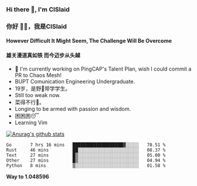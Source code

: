 ### Hi there 👋, I'm ClSlaid
### 你好 👋🏻️，我是ClSlaid
#### However Difficult It Might Seem, The Challenge Will Be Overcome
#### 雄关漫道真如铁 而今迈步从头越


<!--- 🔭 I'm currently working on [simple BUPT-CES's 16-bits CPU Developing course](https://github.com/ClSlaid/Naive_CPU). -->
- 🔭 I'm currently working on PingCAP's Talent Plan, wish I could commit a PR to Chaos Mesh!
- BUPT Comunication Engineering Undergraduate.
- 19岁，是野🐓️带学学生。
- Still too weak now.
- 菜得不行🥬。
- Longing to be armed with passion and wisdom.
- 困困困😴️
- Learning Vim


[![Anurag's github stats](https://github-readme-stats.vercel.app/api?username=ClSlaid&layout=compact&show_icons=true)](https://github.com/anuraghazra/github-readme-stats)
<!--START_SECTION:waka-->
```text
Go       7 hrs 16 mins   ███████████████████▓░░░░░   78.51 % 
Rust     46 mins         ██░░░░░░░░░░░░░░░░░░░░░░░   08.37 % 
Text     27 mins         █▒░░░░░░░░░░░░░░░░░░░░░░░   05.00 % 
Other    27 mins         █▒░░░░░░░░░░░░░░░░░░░░░░░   04.94 % 
Python   8 mins          ▒░░░░░░░░░░░░░░░░░░░░░░░░   01.58 % 
```
<!--END_SECTION:waka-->

**Way to 1.048596**

<!--
**ClSlaid/ClSlaid** is a ✨ _special_ ✨ repository because its `README.md` (this file) appears on your GitHub profile.

Here are some ideas to get you started:

- 🔭 I’m currently working on ...
- 🌱 I’m currently learning ...
- 👯 I’m looking to collaborate on ...
- 🤔 I’m looking for help with ...
- 💬 Ask me about ...
- 📫 How to reach me: ...
- 😄 Pronouns: ...
- ⚡ Fun fact: ...
-->
